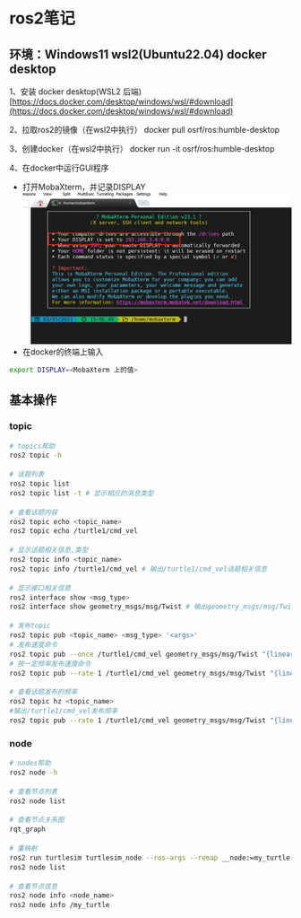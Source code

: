 # ros2笔记

## 环境：Windows11 wsl2(Ubuntu22.04) docker desktop

1、安装 docker desktop(WSL2 后端)
[https://docs.docker.com/desktop/windows/wsl/#download](https://docs.docker.com/desktop/windows/wsl/#download)

2、拉取ros2的镜像（在wsl2中执行）
docker pull osrf/ros:humble-desktop

3、创建docker（在wsl2中执行）
docker run -it osrf/ros:humble-desktop

4、在docker中运行GUI程序

- 打开MobaXterm，并记录DISPLAY
![DISPLAY](./resource/DISPLAY.png)
- 在docker的终端上输入

```bash
export DISPLAY=<MobaXterm 上的值>
```

## 基本操作

### topic

```bash
# topics帮助
ros2 topic -h

# 话题列表
ros2 topic list
ros2 topic list -t # 显示相应的消息类型

# 查看话题内容
ros2 topic echo <topic_name>
ros2 topic echo /turtle1/cmd_vel

# 显示话题相关信息,类型
ros2 topic info <topic_name>
ros2 topic info /turtle1/cmd_vel # 输出/turtle1/cmd_vel话题相关信息

# 显示接口相关信息
ros2 interface show <msg_type>
ros2 interface show geometry_msgs/msg/Twist # 输出geometry_msgs/msg/Twist接口相关信息

# 发布topic
ros2 topic pub <topic_name> <msg_type> '<args>' 
# 发布速度命令
ros2 topic pub --once /turtle1/cmd_vel geometry_msgs/msg/Twist "{linear: {x: 2.0, y: 0.0, z: 0.0}, angular: {x: 0.0, y: 0.0, z: 1.8}}"
# 按一定频率发布速度命令
ros2 topic pub --rate 1 /turtle1/cmd_vel geometry_msgs/msg/Twist "{linear: {x: 2.0, y: 0.0, z: 0.0}, angular: {x: 0.0, y: 0.0, z: 1.8}}"

# 查看话题发布的频率
ros2 topic hz <topic_name>
#输出/turtle1/cmd_vel发布频率
ros2 topic pub --rate 1 /turtle1/cmd_vel geometry_msgs/msg/Twist "{linear: {x: 2.0, y: 0.0, z: 0.0}, angular: {x: 0.0, y: 0.0, z: 1.8}}"
```

### node

```bash
# nodes帮助
ros2 node -h

# 查看节点列表
ros2 node list

# 查看节点关系图
rqt_graph

# 重映射
ros2 run turtlesim turtlesim_node --ros-args --remap __node:=my_turtle
ros2 node list

# 查看节点信息
ros2 node info <node_name>
ros2 node info /my_turtle
```
